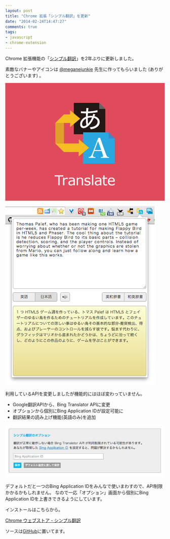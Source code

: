 ```yaml
---
layout: post
title: "Chrome 拡張「シンプル翻訳」を更新"
date: "2014-02-24T14:47:27"
comments: true
tags: 
- javascript
- chrome-extension
---
```


Chrome 拡張機能の「[シンプル翻訳](https://chrome.google.com/webstore/detail/%E3%82%B7%E3%83%B3%E3%83%97%E3%83%AB%E7%BF%BB%E8%A8%B3/pdnmkammncjnifdeclafllianknnoaif)」を2年ぶりに更新しました。

<!--more-->

素敵なバナーやアイコンは [@meganejunkie](https://twitter.com/meganejunkie) 先生に作ってもらいました (ありがとうございます) 。

![](/images/post/simple-honyaku-1.png)

![](/images/post/simple-honyaku-2.png)

利用しているAPIを変更しましたが機能的にはほぼ変わっていません。

- Google翻訳APIから、Bing Translator APIに変更
- オプションから個別にBing Application IDが設定可能に
- 翻訳結果の読み上げ機能(英語のみ)を追加

![](/images/post/simple-honyaku-3.png)

デフォルトだと一つのBing Application IDをみんなで使いまわすので、API制限かかるかもしれません。
なので一応「オプション」画面から個別にBing Application IDを上書きできるようにしています。

インストールはこちらから。

[Chrome ウェブストア - シンプル翻訳](https://chrome.google.com/webstore/detail/%E3%82%B7%E3%83%B3%E3%83%97%E3%83%AB%E7%BF%BB%E8%A8%B3/pdnmkammncjnifdeclafllianknnoaif)

ソースは[GitHub](https://github.com/hikarock/simple_honyaku)に置いてます。


